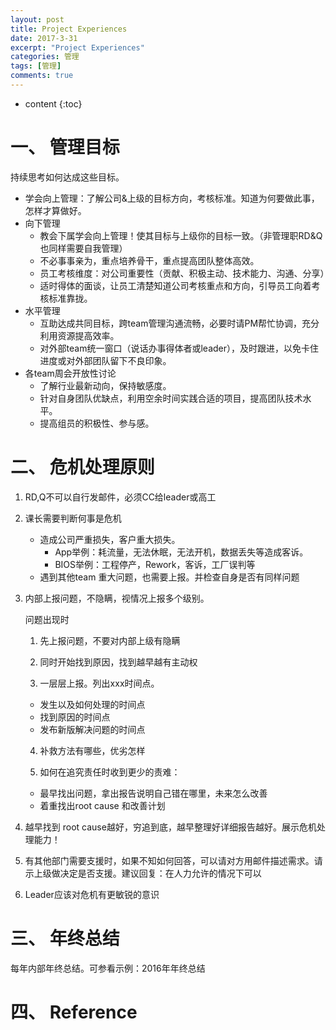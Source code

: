 ```yaml
---
layout: post
title: Project Experiences
date: 2017-3-31
excerpt: "Project Experiences"
categories: 管理
tags: [管理]
comments: true
---
```


* content
{:toc}



# 一、 管理目标

持续思考如何达成这些目标。

- 学会向上管理：了解公司&上级的目标方向，考核标准。知道为何要做此事，怎样才算做好。
- 向下管理
    - 教会下属学会向上管理！使其目标与上级你的目标一致。（非管理职RD&Q也同样需要自我管理）
    - 不必事事亲为，重点培养骨干，重点提高团队整体高效。
    - 员工考核维度：对公司重要性（贡献、积极主动、技术能力、沟通、分享）
    - 适时得体的面谈，让员工清楚知道公司考核重点和方向，引导员工向着考核标准靠拢。
- 水平管理
    - 互助达成共同目标，跨team管理沟通流畅，必要时请PM帮忙协调，充分利用资源提高效率。
    - 对外部team统一窗口（说话办事得体者或leader），及时跟进，以免卡住进度或对外部团队留下不良印象。
- 各team周会开放性讨论
    - 了解行业最新动向，保持敏感度。
    - 针对自身团队优缺点，利用空余时间实践合适的项目，提高团队技术水平。
    - 提高组员的积极性、参与感。

# 二、 危机处理原则

1. RD,Q不可以自行发邮件，必须CC给leader或高工
2. 课长需要判断何事是危机
    - 造成公司严重损失，客户重大损失。
        - App举例：耗流量，无法休眠，无法开机，数据丢失等造成客诉。
        - BIOS举例：工程停产，Rework，客诉，工厂误判等
    - 遇到其他team 重大问题，也需要上报。并检查自身是否有同样问题
3. 内部上报问题，不隐瞒，视情况上报多个级别。

    问题出现时
    
    1)	先上报问题，不要对内部上级有隐瞒
    
    2)	同时开始找到原因，找到越早越有主动权
    
    3)	一层层上报。列出xxx时间点。
   
    - 发生以及如何处理的时间点
    - 找到原因的时间点
    - 发布新版解决问题的时间点

    4)	补救方法有哪些，优劣怎样
    
    5)	如何在追究责任时收到更少的责难：
    
    - 最早找出问题，拿出报告说明自己错在哪里，未来怎么改善
    - 着重找出root cause 和改善计划
    
4. 越早找到 root cause越好，穷追到底，越早整理好详细报告越好。展示危机处理能力！
5. 有其他部门需要支援时，如果不知如何回答，可以请对方用邮件描述需求。请示上级做决定是否支援。建议回复：在人力允许的情况下可以
6. Leader应该对危机有更敏锐的意识


# 三、 年终总结

每年内部年终总结。可参看示例：2016年年终总结

    
# 四、 Reference

